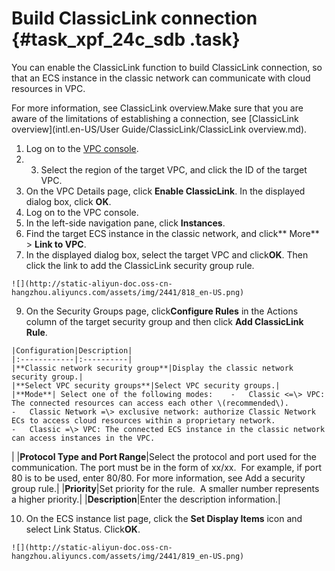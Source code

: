 # Build ClassicLink connection {#task_xpf_24c_sdb .task}

You can enable the ClassicLink function to build ClassicLink connection, so that an ECS instance in the classic network can communicate with cloud resources in VPC.

For more information, see ClassicLink overview.Make sure that you are aware of the limitations of establishing a connection, see [ClassicLink overview](intl.en-US/User Guide/ClassicLink/ClassicLink overview.md).

1.   Log on to the [VPC console](https://vpcnext.console.aliyun.com). 
2.  3.   Select the region of the target VPC, and click the ID of the target VPC. 
4.   On the VPC Details page, click **Enable ClassicLink**. In the displayed dialog box, click **OK**. 
5.   Log on to the VPC console. 
6.   In the left-side navigation pane, click **Instances**. 
7.   Find the target ECS instance in the classic network, and click** More** \> **Link to VPC**. 
8.   In the displayed dialog box, select the target VPC and click**OK**. Then click the link to add the ClassicLink security group rule. 

    ![](http://static-aliyun-doc.oss-cn-hangzhou.aliyuncs.com/assets/img/2441/818_en-US.png)

9.   On the Security Groups page, click**Configure Rules** in the Actions column of the target security group and then click **Add ClassicLink Rule**. 

    |Configuration|Description|
    |:------------|:----------|
    |**Classic network security group**|Display the classic network security group.|
    |**Select VPC security groups**|Select VPC security groups.|
    |**Mode**| Select one of the following modes:    -   Classic <=\> VPC: The connected resources can access each other \(recommended\).
    -   Classic Network =\> exclusive network: authorize Classic Network ECs to access cloud resources within a proprietary network.
    -   Classic =\> VPC: The connected ECS instance in the classic network can access instances in the VPC.
|
    |**Protocol Type and Port Range**|Select the protocol and port used for the communication. The port must be in the form of xx/xx.  For example, if port 80 is to be used, enter 80/80. For more information, see Add a security group rule.|
    |**Priority**|Set priority for the rule.  A smaller number represents a higher priority.|
    |**Description**|Enter the description information.|

10.  On the ECS instance list page, click the **Set Display Items** icon and select Link Status. Click**OK**. 

    ![](http://static-aliyun-doc.oss-cn-hangzhou.aliyuncs.com/assets/img/2441/819_en-US.png)


